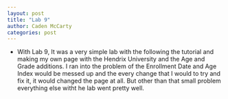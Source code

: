 ```yaml
---
layout: post
title: "Lab 9"
author: Caden McCarty
categories: post
---
```


- With Lab 9, It was a very simple lab with the following the tutorial and making my own page with the Hendrix University and the Age and Grade additions. I ran into the problem of the Enrollment Date and Age Index would be messed up and the every change that I would to try and fix it, it would changed the page at all. But other than that small problem everything else witht he lab went pretty well.